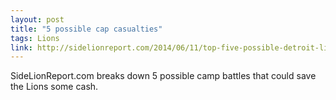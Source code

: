 ```yaml
---
layout: post
title: "5 possible cap casualties"
tags: Lions
link: http://sidelionreport.com/2014/06/11/top-five-possible-detroit-lions-cap-casualties/
---
```


SideLionReport.com breaks down 5 possible camp battles that could save the Lions some cash.
